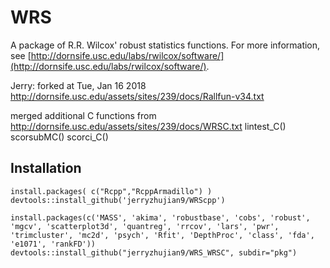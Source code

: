 # WRS #

A package of R.R. Wilcox' robust statistics functions.
For more information, see [http://dornsife.usc.edu/labs/rwilcox/software/](http://dornsife.usc.edu/labs/rwilcox/software/).

Jerry: forked at Tue, Jan 16 2018
http://dornsife.usc.edu/assets/sites/239/docs/Rallfun-v34.txt

merged additional C functions from http://dornsife.usc.edu/assets/sites/239/docs/WRSC.txt
    lintest_C()
    scorsubMC()
    scorci_C()

## Installation ##

    install.packages( c("Rcpp","RcppArmadillo") )
    devtools::install_github('jerryzhujian9/WRScpp')
    
    install.packages(c('MASS', 'akima', 'robustbase', 'cobs', 'robust', 'mgcv', 'scatterplot3d', 'quantreg', 'rrcov', 'lars', 'pwr', 'trimcluster', 'mc2d', 'psych', 'Rfit', 'DepthProc', 'class', 'fda', 'e1071', 'rankFD'))
    devtools::install_github("jerryzhujian9/WRS_WRSC", subdir="pkg")
